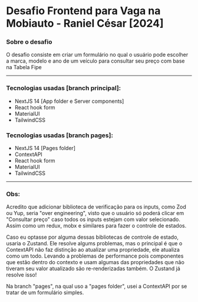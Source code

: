 # Desafio Frontend para Vaga na Mobiauto - Raniel César [2024]

### Sobre o desafio
O desafio consiste em criar um formulário no qual o usuário pode escolher a marca, modelo e ano de um veículo para consultar seu preço com base na Tabela Fipe

---

### Tecnologias usadas [branch principal]:
- NextJS 14 [App folder e Server components]
- React hook form
- MaterialUI
- TailwindCSS

### Tecnologias usadas [branch pages]:
- NextJS 14 [Pages folder]
- ContextAPI
- React hook form
- MaterialUI
- TailwindCSS

---

### Obs:
Acredito que adicionar biblioteca de verificação para os inputs, como Zod ou Yup, seria "over engineering",
visto que o usuário só poderá clicar em "Consultar preço" caso todos os inputs estejam com valor selecionado.
Assim como um redux, mobx e similares para fazer o controle de estados.

Caso eu optasse por alguma dessas bibliotecas de controle de estado, usaria o Zustand.
Ele resolve algums problemas, mas o principal é que o ContextAPI não faz distinção ao atualizar uma propriedade,
ele atualiza como um todo. Levando a problemas de performance pois componentes que estão dentro do contexto e usam algumas das propriedades que não tiveram seu valor atualizado
são re-renderizadas também.
O Zustand já resolve isso!

Na branch "pages", na qual uso a "pages folder", usei a ContextAPI por se tratar de um formulário simples.
